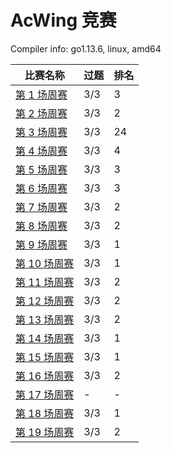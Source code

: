 # AcWing 竞赛

Compiler info: go1.13.6, linux, amd64

|比赛名称|过题|排名|
|---|---|---|
|[第 1 场周赛](https://www.acwing.com/activity/content/competition/problem_list/46/)|3/3|3|
|[第 2 场周赛](https://www.acwing.com/activity/content/competition/problem_list/47/)|3/3|2|
|[第 3 场周赛](https://www.acwing.com/activity/content/competition/problem_list/49/)|3/3|24|
|[第 4 场周赛](https://www.acwing.com/activity/content/competition/problem_list/50/)|3/3|4|
|[第 5 场周赛](https://www.acwing.com/activity/content/competition/problem_list/51/)|3/3|3|
|[第 6 场周赛](https://www.acwing.com/activity/content/competition/problem_list/53/)|3/3|3|
|[第 7 场周赛](https://www.acwing.com/activity/content/competition/problem_list/54/)|3/3|2|
|[第 8 场周赛](https://www.acwing.com/activity/content/competition/problem_list/55/)|3/3|2|
|[第 9 场周赛](https://www.acwing.com/activity/content/competition/problem_list/56/)|3/3|1|
|[第 10 场周赛](https://www.acwing.com/activity/content/competition/problem_list/58/)|3/3|1|
|[第 11 场周赛](https://www.acwing.com/activity/content/competition/problem_list/59/)|3/3|2|
|[第 12 场周赛](https://www.acwing.com/activity/content/competition/problem_list/64/)|3/3|2|
|[第 13 场周赛](https://www.acwing.com/activity/content/competition/problem_list/65/)|3/3|2|
|[第 14 场周赛](https://www.acwing.com/activity/content/competition/problem_list/68/)|3/3|1|
|[第 15 场周赛](https://www.acwing.com/activity/content/competition/problem_list/69/)|3/3|1|
|[第 16 场周赛](https://www.acwing.com/activity/content/competition/problem_list/70/)|3/3|2|
|[第 17 场周赛](https://www.acwing.com/activity/content/competition/problem_list/71/)|-|-|
|[第 18 场周赛](https://www.acwing.com/activity/content/competition/problem_list/73/)|3/3|1|
|[第 19 场周赛](https://www.acwing.com/activity/content/competition/problem_list/74/)|3/3|2|
